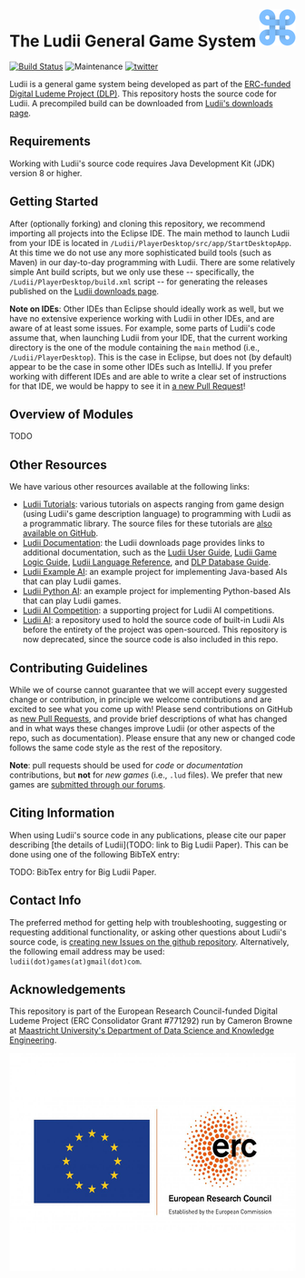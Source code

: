 <img align="right" src="./resources/ludii-logo-64x64.png">

# The Ludii General Game System

<!--[![Documentation Status](https://readthedocs.org/projects/ludiitutorials/badge/?version=latest)](https://ludiitutorials.readthedocs.io/en/latest/?badge=latest)-->
<!--[![license](https://img.shields.io/github/license/Ludeme/Ludii)](LICENSE)-->
[![Build Status](https://travis-ci.org/Ludeme/LudiiTutorials.svg?branch=master)](https://travis-ci.org/Ludeme/LudiiTutorials)
![Maintenance](https://img.shields.io/badge/Maintained%3F-yes-green.svg)
[![twitter](https://img.shields.io/twitter/follow/ludiigames?style=social)](https://twitter.com/intent/follow?screen_name=ludiigames)

Ludii is a general game system being developed as part of the [ERC-funded Digital Ludeme Project (DLP)](http://ludeme.eu/). This repository hosts the source code for Ludii. A precompiled build can be downloaded from [Ludii's downloads page](https://ludii.games/download.php).

## Requirements

Working with Ludii's source code requires Java Development Kit (JDK) version 8 or higher.

## Getting Started

After (optionally forking) and cloning this repository, we recommend importing all projects into the Eclipse IDE. The main method to launch Ludii from your IDE is located in `/Ludii/PlayerDesktop/src/app/StartDesktopApp`. At this time we do not use any more sophisticated build tools (such as Maven) in our day-to-day programming with Ludii. There are some relatively simple Ant build scripts, but we only use these -- specifically, the `/Ludii/PlayerDesktop/build.xml` script -- for generating the releases published on the [Ludii downloads page](https://ludii.games/download.php).

**Note on IDEs**: Other IDEs than Eclipse should ideally work as well, but we have no extensive experience working with Ludii in other IDEs, and are aware of at least some issues. For example, some parts of Ludii's code assume that, when launching Ludii from your IDE, that the current working directory is the one of the module containing the `main` method (i.e., `/Ludii/PlayerDesktop`). This is the case in Eclipse, but does not (by default) appear to be the case in some other IDEs such as IntelliJ. If you prefer working with different IDEs and are able to write a clear set of instructions for that IDE, we would be happy to see it in [a new Pull Request](https://github.com/Ludeme/Ludii/pulls)!

## Overview of Modules

TODO

## Other Resources

We have various other resources available at the following links:

- [Ludii Tutorials](https://ludiitutorials.readthedocs.io/en/latest/): various tutorials on aspects ranging from game design (using Ludii's game description language) to programming with Ludii as a programmatic library. The source files for these tutorials are [also available on GitHub](https://github.com/Ludeme/LudiiTutorials).
- [Ludii Documentation](https://ludii.games/download.php): the Ludii downloads page provides links to additional documentation, such as the [Ludii User Guide](https://ludii.games/downloads/LudiiUserGuide.pdf), [Ludii Game Logic Guide](https://ludii.games/downloads/LudiiGameLogicGuide.pdf), [Ludii Language Reference](https://ludii.games/downloads/LudiiLanguageReference.pdf), and [DLP Database Guide](https://ludii.games/downloads/DLP_Database_Guide.pdf).
- [Ludii Example AI](https://github.com/Ludeme/LudiiExampleAI): an example project for implementing Java-based AIs that can play Ludii games.
- [Ludii Python AI](https://github.com/Ludeme/LudiiPythonAI): an example project for implementing Python-based AIs that can play Ludii games.
- [Ludii AI Competition](https://github.com/Ludeme/LudiiAICompetition): a supporting project for Ludii AI competitions.
- [Ludii AI](https://github.com/Ludeme/LudiiAI): a repository used to hold the source code of built-in Ludii AIs before the entirety of the project was open-sourced. This repository is now deprecated, since the source code is also included in this repo.

## Contributing Guidelines

While we of course cannot guarantee that we will accept every suggested change or contribution, in principle we welcome contributions and are excited to see what you come up with! Please send contributions on GitHub as [new Pull Requests](https://github.com/Ludeme/Ludii/pulls), and provide brief descriptions of what has changed and in what ways these changes improve Ludii (or other aspects of the repo, such as documentation). Please ensure that any new or changed code follows the same code style as the rest of the repository.

**Note**: pull requests should be used for *code* or *documentation* contributions, but **not** for *new games* (i.e., `.lud` files). We prefer that new games are [submitted through our forums](https://ludii.games/forums/forumdisplay.php?fid=23).

## Citing Information

When using Ludii's source code in any publications, 
please cite our paper describing [the details of Ludii](TODO: link to Big Ludii Paper).
This can be done using one of the following BibTeX entry:

TODO: BibTex entry for Big Ludii Paper.

## Contact Info

The preferred method for getting help with troubleshooting, suggesting or
requesting additional functionality, or asking other questions about Ludii's source code, 
is [creating new Issues on the github repository](https://github.com/Ludeme/Ludii/issues).
Alternatively, the following email address may be used: `ludii(dot)games(at)gmail(dot)com`.

## Acknowledgements

This repository is part of the European Research Council-funded Digital Ludeme Project (ERC Consolidator Grant \#771292) run by Cameron Browne at [Maastricht University's Department of Data Science and Knowledge Engineering](https://www.maastrichtuniversity.nl/research/department-data-science-and-knowledge-engineering-dke). 

<a href="https://erc.europa.eu/"><img src="./resources/LOGO_ERC-FLAG_EU_.jpg" title="Funded by the European Research Council" alt="European Research Council Logo" height="384"></a>
